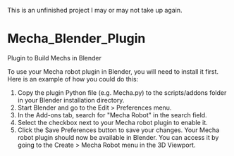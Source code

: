 This is an unfinished project I may or may not take up again.
# Mecha_Blender_Plugin
Plugin to Build Mechs in Blender

To use your Mecha robot plugin in Blender, you will need to install it first. Here is an example of how you could do this:
1.	Copy the plugin Python file (e.g. Mecha.py) to the scripts/addons folder in your Blender installation directory.
2.	Start Blender and go to the Edit > Preferences menu.
3.	In the Add-ons tab, search for "Mecha Robot" in the search field.
4.	Select the checkbox next to your Mecha robot plugin to enable it.
5.	Click the Save Preferences button to save your changes.
Your Mecha robot plugin should now be available in Blender. You can access it by going to the Create > Mecha Robot menu in the 3D Viewport.

